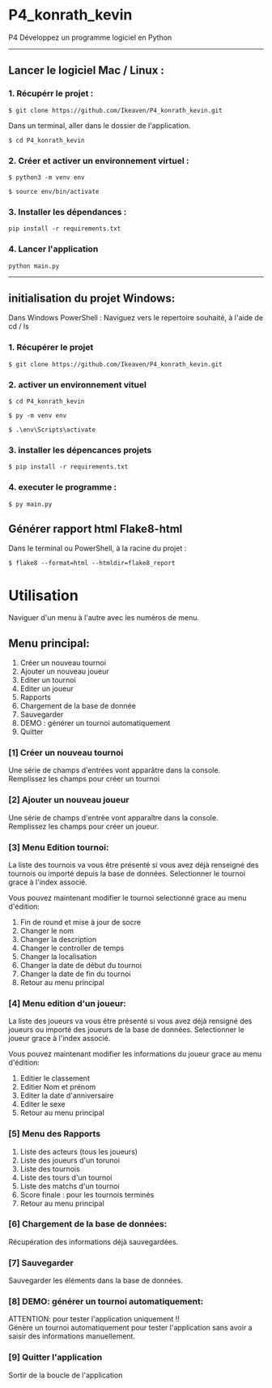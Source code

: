 # P4_konrath_kevin

P4 Développez un programme logiciel en Python

____
## Lancer le logiciel Mac / Linux :


### 1. Récupérr le projet :

`$ git clone https://github.com/Ikeaven/P4_konrath_kevin.git`


Dans un terminal, aller dans le dossier de l'application.

`$ cd P4_konrath_kevin`
### 2. Créer et activer un environnement virtuel :

`$ python3 -m venv env`

`$ source env/bin/activate`

### 3. Installer les dépendances :

`pip install -r requirements.txt`

### 4. Lancer l'application

`python main.py`


____
## initialisation du projet Windows:

Dans Windows PowerShell : Naviguez vers le repertoire souhaité, à l'aide de cd / ls

### 1. Récupérer le projet

`$ git clone https://github.com/Ikeaven/P4_konrath_kevin.git`

### 2. activer un environnement vituel

`$ cd P4_konrath_kevin`

`$ py -m venv env`

`$ .\env\Scripts\activate`

### 3. installer les dépencances projets

`$ pip install -r requirements.txt`

### 4. executer le programme :

`$ py main.py`

## Générer rapport html Flake8-html

Dans le terminal ou PowerShell, à la racine du projet :

`$ flake8 --format=html --htmldir=flake8_report`
<br/>
# Utilisation

Naviguer d'un menu à l'autre avec les numéros de menu.
## Menu principal:
1. Créer un nouveau tournoi
2. Ajouter un nouveau joueur
3. Editer un tournoi
4. Editer un joueur
5. Rapports
6. Chargement de la base de donnée
7. Sauvegarder
8. DEMO : générer un tournoi automatiquement
9. Quitter

### [1] Créer un nouveau tournoi
Une série de champs d'entrées vont apparâtre dans la console. <br/>
Remplissez les champs pour créer un tournoi

### [2] Ajouter un nouveau joueur
Une série de champs d'entrée vont apparaître dans la console. <br/>
Remplissez les champs pour créer un joueur.
### [3] Menu Edition tournoi:
La liste des tournois va vous être présenté si vous avez déjà renseigné des tournois ou importé depuis la base de données.
Selectionner le tournoi grace à l'index associé.

Vous pouvez maintenant modifier le tournoi selectionné grace au menu d'édition:
1. Fin de round et mise à jour de socre
2. Changer le nom
3. Changer la description
4. Changer le controller de temps
5. Changer la localisation
6. Changer la date de début du tournoi
7. Changer la date de fin du tournoi
8. Retour au menu principal

### [4] Menu edition d'un joueur:
La liste des joueurs va vous être présenté si vous avez déjà rensigné des joueurs ou importé des joueurs de la base de données.
Selectionner le joueur grace à l'index associé.

Vous pouvez maintenant modifier les informations du joueur grace au menu d'édition:
1. Editier le classement
2. Editier Nom et prénom
3. Editer la date d'anniversaire
4. Editer le sexe
5. Retour au menu principal

### [5] Menu des Rapports
1. Liste des acteurs (tous les joueurs)
2. Liste des joueurs d'un torunoi
3. Liste des tournois
4. Liste des tours d'un tournoi
5. Liste des matchs d'un tournoi
6. Score finale : pour les tournois terminés
7. Retour au menu principal

### [6] Chargement de la base de données:

Récupération des informations déjà sauvegardées.

### [7] Sauvegarder
Sauvegarder les éléments dans la base de données.

### [8] DEMO: générer un tournoi automatiquement:
ATTENTION: pour tester l'application uniquement !! <br/>
Génère un tournoi automatiquement pour tester l'application sans avoir a saisir des informations manuellement.

### [9] Quitter l'application
Sortir de la boucle de l'application
